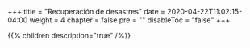 +++
title = "Recuperación de desastres"
date = 2020-04-22T11:02:15-04:00
weight = 4
chapter = false
pre = ""
disableToc = "false"
+++

{{% children description="true" /%}}
